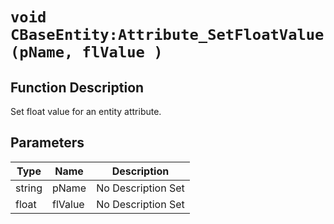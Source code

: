 # `void CBaseEntity:Attribute_SetFloatValue(pName, flValue )`
## Function Description
Set float value for an entity attribute.
## Parameters
Type|Name|Description
--|--|--
string|pName|No Description Set
float|flValue|No Description Set
